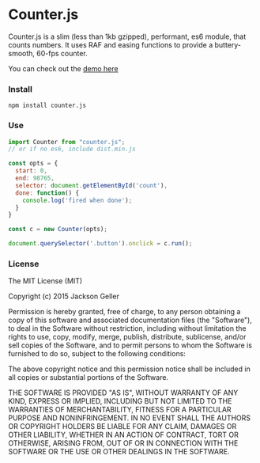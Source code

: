 # Counter.js
Counter.js is a slim (less than 1kb gzipped), performant, es6 module, that counts numbers. It uses RAF and easing functions to provide a buttery-smooth, 60-fps counter.

You can check out the [demo here](https://jaxgeller.com/projects/counter.js/)



### Install

`npm install counter.js`

### Use

```javascript
import Counter from "counter.js";
// or if no es6, include dist.min.js

const opts = {
  start: 0,
  end: 98765,
  selector: document.getElementById('count'),
  done: function() {
    console.log('fired when done');
  }
}

const c = new Counter(opts);

document.querySelector('.button').onclick = c.run();
```

### License

The MIT License (MIT)

Copyright (c) 2015 Jackson Geller

Permission is hereby granted, free of charge, to any person obtaining a copy of this software and associated documentation files (the "Software"), to deal in the Software without restriction, including without limitation the rights to use, copy, modify, merge, publish, distribute, sublicense, and/or sell copies of the Software, and to permit persons to whom the Software is furnished to do so, subject to the following conditions:

The above copyright notice and this permission notice shall be included in all copies or substantial portions of the Software.

THE SOFTWARE IS PROVIDED "AS IS", WITHOUT WARRANTY OF ANY KIND, EXPRESS OR IMPLIED, INCLUDING BUT NOT LIMITED TO THE WARRANTIES OF MERCHANTABILITY, FITNESS FOR A PARTICULAR PURPOSE AND NONINFRINGEMENT. IN NO EVENT SHALL THE AUTHORS OR COPYRIGHT HOLDERS BE LIABLE FOR ANY CLAIM, DAMAGES OR OTHER LIABILITY, WHETHER IN AN ACTION OF CONTRACT, TORT OR OTHERWISE, ARISING FROM, OUT OF OR IN CONNECTION WITH THE SOFTWARE OR THE USE OR OTHER DEALINGS IN THE SOFTWARE.
